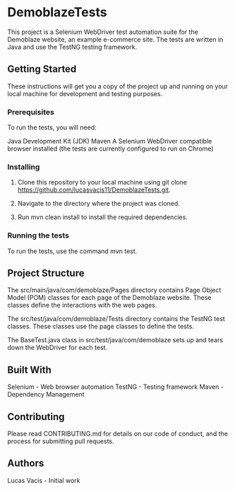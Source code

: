 # DemoblazeTests
This project is a Selenium WebDriver test automation suite for the Demoblaze website, an example e-commerce site. The tests are written in Java and use the TestNG testing framework.

## Getting Started
These instructions will get you a copy of the project up and running on your local machine for development and testing purposes.

### Prerequisites
To run the tests, you will need:

Java Development Kit (JDK)
Maven
A Selenium WebDriver compatible browser installed (the tests are currently configured to run on Chrome)
### Installing
1. Clone this repository to your local machine using git clone https://github.com/lucasvacis11/DemoblazeTests.git.

2. Navigate to the directory where the project was cloned.

3. Run mvn clean install to install the required dependencies.

### Running the tests
To run the tests, use the command mvn test.

## Project Structure
The src/main/java/com/demoblaze/Pages directory contains Page Object Model (POM) classes for each page of the Demoblaze website. These classes define the interactions with the web pages.

The src/test/java/com/demoblaze/Tests directory contains the TestNG test classes. These classes use the page classes to define the tests.

The BaseTest.java class in src/test/java/com/demoblaze sets up and tears down the WebDriver for each test.

## Built With
Selenium - Web browser automation
TestNG - Testing framework
Maven - Dependency Management

## Contributing
Please read CONTRIBUTING.md for details on our code of conduct, and the process for submitting pull requests.

## Authors
Lucas Vacis - Initial work
